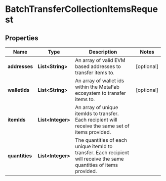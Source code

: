 

# BatchTransferCollectionItemsRequest


## Properties

| Name | Type | Description | Notes |
|------------ | ------------- | ------------- | -------------|
|**addresses** | **List&lt;String&gt;** | An array of valid EVM based addresses to transfer items to. |  [optional] |
|**walletIds** | **List&lt;String&gt;** | An array of wallet ids within the MetaFab ecosystem to transfer items to. |  [optional] |
|**itemIds** | **List&lt;Integer&gt;** | An array of unique itemIds to transfer. Each recipient will receive the same set of items provided. |  |
|**quantities** | **List&lt;Integer&gt;** | The quantities of each unique itemId to transfer. Each recipient will receive the same quantities of items provided. |  |



